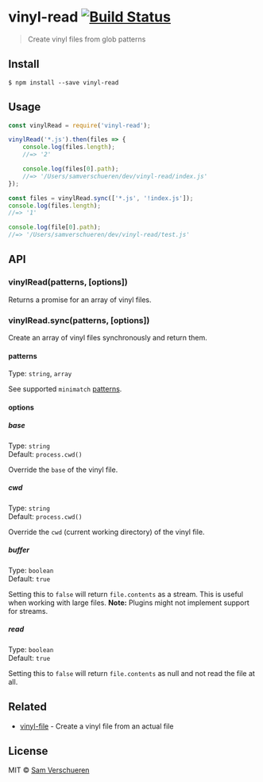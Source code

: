 # vinyl-read [![Build Status](https://travis-ci.org/SamVerschueren/vinyl-read.svg?branch=master)](https://travis-ci.org/SamVerschueren/vinyl-read)

> Create vinyl files from glob patterns


## Install

```
$ npm install --save vinyl-read
```


## Usage

```js
const vinylRead = require('vinyl-read');

vinylRead('*.js').then(files => {
    console.log(files.length);
    //=> '2'

    console.log(files[0].path);
    //=> '/Users/samverschueren/dev/vinyl-read/index.js'
});

const files = vinylRead.sync(['*.js', '!index.js']);
console.log(files.length);
//=> '1'

console.log(file[0].path);
//=> '/Users/samverschueren/dev/vinyl-read/test.js'
```


## API

### vinylRead(patterns, [options])

Returns a promise for an array of vinyl files.

### vinylRead.sync(patterns, [options])

Create an array of vinyl files synchronously and return them.

#### patterns

Type: `string`, `array`

See supported `minimatch` [patterns](https://github.com/isaacs/minimatch#usage).

#### options

##### base

Type: `string`  
Default: `process.cwd()`

Override the `base` of the vinyl file.

##### cwd

Type: `string`  
Default: `process.cwd()`

Override the `cwd` (current working directory) of the vinyl file.

##### buffer

Type: `boolean`  
Default: `true`

Setting this to `false` will return `file.contents` as a stream. This is useful when working with large files. **Note:** Plugins might not implement support for streams.

##### read

Type: `boolean`  
Default: `true`

Setting this to `false` will return `file.contents` as null and not read the file at all.


## Related

- [vinyl-file](https://github.com/sindresorhus/vinyl-file) - Create a vinyl file from an actual file


## License

MIT © [Sam Verschueren](https://github.com/SamVerschueren)

